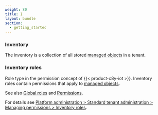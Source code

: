 ```yaml
---
weight: 80
title: I
layout: bundle
section:
  - getting_started
---
```


### Inventory

The inventory is a collection of all stored [managed objects](/glossary/m/#managed-object) in a tenant.


### Inventory roles

Role type in the permission concept of {{< product-c8y-iot >}}. Inventory roles contain permissions that apply to [managed objects](/glossary/m/#managed-object).

See also [Global roles](/glossary/g/#global-roles) and [Permissions](/glossary/p/#permissions).

For details see [Platform administration > Standard tenant administration > Managing permissions > Inventory roles](/standard-tenant/managing-permissions/#inventory-roles).
